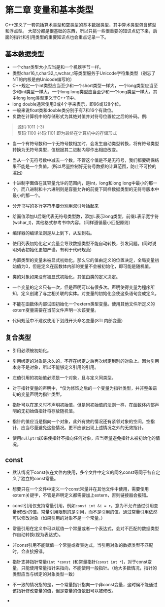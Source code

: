 # 第二章 变量和基本类型

C++定义了一套包括算术类型和空类型的基本数据类型，其中算术类型包含整型和浮点型。
大部分都是很基础的东西，所以只挑一些很重要的知识点记下来，后面的指针和引用类型的重要知识点也会重点记录一下。

## 基本数据类型

* 一个char类型大小应当是和一个机器字节一样。
* 类型char16_t,char32_t,wchar_t等类型服务于Unicode字符集类型（别忘了NT的内核是由Unicode编写的）
* C++规定一个int类型应当至少和一个short类型一样大，一个long类型应当至少和int类型一样大，一个long long类型应当至少和一个long类型一样大。其中long long类型定义于C++11中。
* long double通常使用3或4个字来表示，即96或128个位。
* 一般来说float类和double类分别于有7和16个有效位。
* 负数在计算机中的存储形式为其绝对值并对符号位置位之后的补码。例:

> 源码:1011 (-3)  
> 反码:1100
> 补码:1101 即为最终在计算机中的存储形式

* 当一个有符号数和一个无符号数相加时，会发生自动类型转换，将有符号类型转换为无符号类型，值根据其二进制内容作出相应改变。
* 当从一个无符号数中减去一个数，不管这个值是不是无符号，我们都要确保结果不能是一个负值。(所以尽量控制好无符号数据的计算范围，防止不可控的溢出)
* 十进制字面值在其容量允许的范围内，是int，long和long long中最小的那一个，而八进制和十六进制则是容量允许的前提下同样数据类型的无符号版本中最小的那一个。
* 分开书写的多行字符串要分别用双引号括起来
* 给面值添加U后缀代表无符号类型数，添加L表示long类型，前缀L表示宽字符(wchar_t)，其他格式参考书中内容。（同样遵循最小匹配原则）

* 编译器的编译法则是从上到下，从左到右。
* 使用列表初始化定义变量会导致数据类型不能自动转换，引发问题。(同时说明列表初始化更加严谨，有利于代码规范)
* 内置类型的变量未被显式初始化，那么它的值由定义的位置决定，全局变量初始值为0，但是定义在函数体内部的变量不会被初始化，即可能是随机值。
* 类的对象如果没有被显式初始化，其值由类的定义决定。

* 一个变量的定义只有一次，但是声明可以有很多次。声明使得变量为程序所知，定义创建了与之相关联的实体。对变量的初始化会使这条语句变成定义。
* 不能在函数体内部试图初始化一个extern类型变量。使用其他文件所定义的extern变量需要在当前文件声明一次该变量。
* 代码规范中不建议使用下划线开头命名变量(STL内部变量)

## 复合类型

* 引用必须被初始化。
* 引用绑定的对象是永久的，不存在绑定之后再次绑定到别的对象上。因为引用本身不是对象，所以不能够定义引用的引用。
* 左值引用的初始值必须是一个对象，且与定义同类型。

* 对于指针变量的声明中，*仅为修饰之后的一个变量为指针类型，并非整条语句的变量声明为指针类型。
* 指针可以在定义时不声明初始值，但是同初始值的法则一样，在函数体内部声明的无初始值指针将存放随机值。
* 指针的值应当是指向一个对象，此外有效的情况还有紧邻对象的空间，空指针，应当尽量避免这些情况。更不应该出现上述情况之外的无效指针。
* 使用`nullptr`或0来使指针不指向任何对象，应当尽量避免指针未被初始化的情况。

## const

* 默认情况下const仅在文件内使用，多个文件中定义的同名const等同于各自定义了独立的const常量。
* 想要只在一个文件中定义一个const常量并在其他文件中使用，需要使用extern关键字，不管是声明定义都需要加上extern，否则链接器会报错。
* const引用仅支持常量引用，例如`const int &i = r`，意为不允许通过引用变量i修改r的值，常量引用限制的是引用，而不是引用的值，通过常量引用依然可以修改对象（如果引用的对象不是一个常量。）
* 常量引用在定义中可以赋值一个常量或者一个表达式，会对不匹配的数据类型作自动转换(视为表达式)。
* 非const引用不能赋值一个常量或者表达式，当引用对象的数据类型不匹配时，会直接报错。
  
* 指针支持指针常量(`int *const `)和常量指针(`const int *`)，对于const变量，只能使用常量指针来指向，不能使用一般指针。（绝大多数情况，指针的类型应当与绑定的对象类型一致）
* 不一致的情况指的是，一个常量指针指向一个非const变量，这时候不能通过该指针修改变量的值，但是变量的值依旧可以被修改。

* 